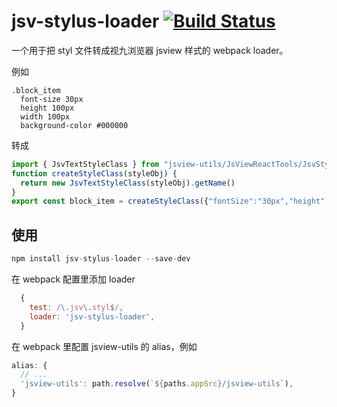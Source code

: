 # jsv-stylus-loader [![Build Status](https://travis-ci.org/William17/jsv-stylus-loader.png?branch=main)](http://travis-ci.org/William17/jsv-stylus-loader)    

一个用于把 styl 文件转成视九浏览器 jsview 样式的 webpack loader。  

例如  
```stylus
.block_item
  font-size 30px
  height 100px
  width 100px
  background-color #000000
```

转成  
```js
import { JsvTextStyleClass } from "jsview-utils/JsViewReactTools/JsvStyleClass";
function createStyleClass(styleObj) {
  return new JsvTextStyleClass(styleObj).getName() 
}
export const block_item = createStyleClass({"fontSize":"30px","height":"100px","width":"100px","backgroundColor":"#000"})
```

## 使用  
```js
npm install jsv-stylus-loader --save-dev  
```

在 webpack 配置里添加 loader  
```js
  {
    test: /\.jsv\.styl$/,
    loader: 'jsv-stylus-loader',
  }
```

在 webpack 里配置 jsview-utils 的 alias，例如  
```js
alias: {
  // ...
  'jsview-utils': path.resolve(`${paths.appSrc}/jsview-utils`),
}
```